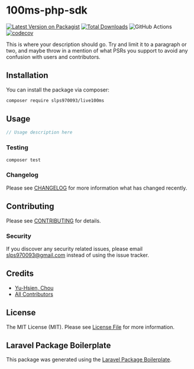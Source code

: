 # 100ms-php-sdk

[![Latest Version on Packagist](https://img.shields.io/packagist/v/slps970093/live100ms.svg?style=flat-square)](https://packagist.org/packages/slps970093/live100ms)
[![Total Downloads](https://img.shields.io/packagist/dt/slps970093/live100ms.svg?style=flat-square)](https://packagist.org/packages/slps970093/live100ms)
![GitHub Actions](https://github.com/slps970093/live100ms/actions/workflows/main.yml/badge.svg)
[![codecov](https://codecov.io/gh/slps970093/100ms-php-sdk/branch/master/graph/badge.svg?token=I5A6E5HJVI)](https://codecov.io/gh/slps970093/100ms-php-sdk)

This is where your description should go. Try and limit it to a paragraph or two, and maybe throw in a mention of what PSRs you support to avoid any confusion with users and contributors.

## Installation

You can install the package via composer:

```bash
composer require slps970093/live100ms
```

## Usage

```php
// Usage description here
```

### Testing

```bash
composer test
```

### Changelog

Please see [CHANGELOG](CHANGELOG.md) for more information what has changed recently.

## Contributing

Please see [CONTRIBUTING](CONTRIBUTING.md) for details.

### Security

If you discover any security related issues, please email slps970093@gmail.com instead of using the issue tracker.

## Credits

-   [Yu-Hsien, Chou](https://github.com/slps970093)
-   [All Contributors](../../contributors)

## License

The MIT License (MIT). Please see [License File](LICENSE.md) for more information.

## Laravel Package Boilerplate

This package was generated using the [Laravel Package Boilerplate](https://laravelpackageboilerplate.com).
